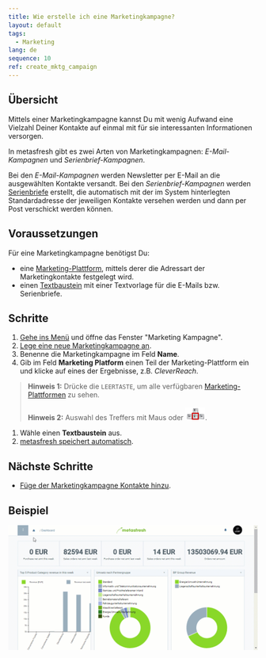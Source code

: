 ```yaml
---
title: Wie erstelle ich eine Marketingkampagne?
layout: default
tags:
  - Marketing
lang: de
sequence: 10
ref: create_mktg_campaign
---
```


## Übersicht
Mittels einer Marketingkampagne kannst Du mit wenig Aufwand eine Vielzahl Deiner Kontakte auf einmal mit für sie interessanten Informationen versorgen.

In metasfresh gibt es zwei Arten von Marketingkampagnen: *E-Mail-Kampagnen* und *Serienbrief-Kampagnen*.

Bei den *E-Mail-Kampagnen* werden Newsletter per E-Mail an die ausgewählten Kontakte versandt. Bei den *Serienbrief-Kampagnen* werden [Serienbriefe](Serienbriefe_erstellen) erstellt, die automatisch mit der im System hinterlegten Standardadresse der jeweiligen Kontakte versehen werden und dann per Post verschickt werden können.

## Voraussetzungen
Für eine Marketingkampagne benötigst Du:
- eine [Marketing-Plattform](MKTG-Plattform_erstellen), mittels derer die Adressart der Marketingkontakte festgelegt wird.
- einen [Textbaustein](Textbaustein_erstellen) mit einer Textvorlage für die E-Mails bzw. Serienbriefe.

## Schritte
1. [Gehe ins Menü](Menu) und öffne das Fenster "Marketing Kampagne".
1. [Lege eine neue Marketingkampagne an](Neuer_Datensatz_Fenster_Webui).
1. Benenne die Marketingkampagne im Feld **Name**.
1. Gib im Feld **Marketing Platform** einen Teil der Marketing-Plattform ein und klicke auf eines der Ergebnisse, z.B. *CleverReach*.
 >**Hinweis 1:** Drücke die `LEERTASTE`, um alle verfügbaren [Marketing-Plattformen](MKTG-Plattform_erstellen) zu sehen.<br><br>
 >**Hinweis 2:** Auswahl des Treffers mit Maus oder ![](assets/Workflow_Auftrag_Bis_Rechnung_WebUI-73797.png).

1. Wähle einen **Textbaustein** aus.
1. [metasfresh speichert automatisch](Speicheranzeige).

## Nächste Schritte
- [Füge der Marketingkampagne Kontakte hinzu](MKTG-Kampagne_Kontakte_hinzufuegen).

## Beispiel
![](assets/MKTG-Kampagne_erstellen.gif)
